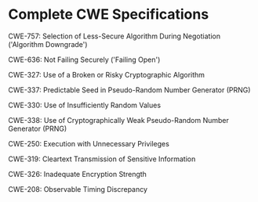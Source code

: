 

# Complete CWE Specifications

CWE-757: Selection of Less-Secure Algorithm During Negotiation ('Algorithm Downgrade')

CWE-636: Not Failing Securely ('Failing Open')

CWE-327: Use of a Broken or Risky Cryptographic Algorithm

CWE-337: Predictable Seed in Pseudo-Random Number Generator (PRNG)

CWE-330: Use of Insufficiently Random Values

CWE-338: Use of Cryptographically Weak Pseudo-Random Number Generator (PRNG)

CWE-250: Execution with Unnecessary Privileges

CWE-319: Cleartext Transmission of Sensitive Information

CWE-326: Inadequate Encryption Strength

CWE-208: Observable Timing Discrepancy